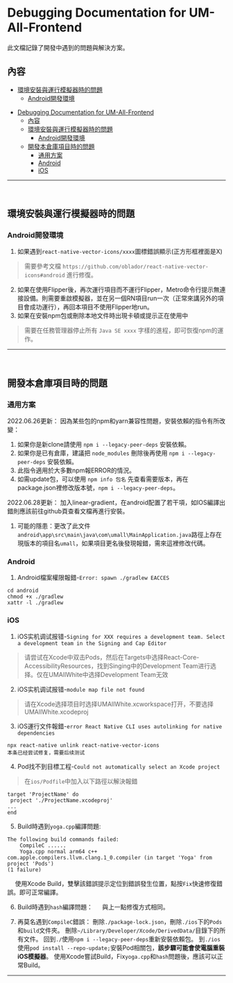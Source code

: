 # Debugging Documentation for UM-All-Frontend
此文檔記錄了開發中遇到的問題與解決方案。

## 內容
- [環境安裝與運行模擬器時的問題](#環境安裝與運行模擬器時的問題)
  - [Android開發環境](#android開發環境)
<!--   - [iOS開發環境](#ios開發環境) -->
- [Debugging Documentation for UM-All-Frontend](#debugging-documentation-for-um-all-frontend)
  - [內容](#內容)
  - [環境安裝與運行模擬器時的問題](#環境安裝與運行模擬器時的問題)
    - [Android開發環境](#android開發環境)
  - [開發本倉庫項目時的問題](#開發本倉庫項目時的問題)
    - [通用方案](#通用方案)
    - [Android](#android)
    - [iOS](#ios)

---
&nbsp;

## 環境安裝與運行模擬器時的問題
### Android開發環境
1. 如果遇到`react-native-vector-icons/xxxx`圖標錯誤顯示(正方形框裡面是X)
> 需要參考文檔 `https://github.com/oblador/react-native-vector-icons#android` 進行修復。
2. 如果在使用Flipper後，再次運行項目而不運行Flipper，Metro命令行提示無連接設備。則需要重啟模擬器，並在另一個RN項目run一次（正常來講另外的項目會成功運行），再回本項目不使用Flipper地run。
3. 如果在安裝npm包或刪除本地文件時出現卡頓或提示正在使用中
> 需要在任務管理器停止所有 `Java SE xxxx` 字樣的進程，即可恢復npm的運作。

<!-- ### iOS開發環境 -->

---
&nbsp;

## 開發本倉庫項目時的問題
### 通用方案
2022.06.26更新：
因為某些包的npm和yarn兼容性問題，安裝依賴的指令有所改變：

1. 如果你是新clone請使用 `npm i --legacy-peer-deps` 安裝依賴。
2. 如果你是已有倉庫，建議把 `node_modules` 刪除後再使用 `npm i --legacy-peer-deps` 安裝依賴。
3. 此指令適用於大多數npm報ERROR的情況。
4. 如需update包，可以使用 `npm info 包名` 先查看需要版本，再在package.json裡修改版本號，`npm i --legacy-peer-deps`。

2022.06.28更新：
加入linear-gradient，在android配置了若干項，如IOS編譯出錯則應該前往github頁查看文檔再進行安裝。
1. 可能的隱患：更改了此文件`android\app\src\main\java\com\umall\MainApplication.java`路徑上存在現版本的項目名`umall`，如果項目更名後發現報錯，需來這裡修改代碼。

### Android
1. Android檔案權限報錯-`Error: spawn ./gradlew EACCES`
```console
cd android
chmod +x ./gradlew
xattr -l ./gradlew
```

### iOS
1. iOS实机调试报错-`Signing for XXX requires a development team. Select a development team in the Signing and Cap Editor`
> 请尝试在Xcode中双击Pods，然后在Targets中选择React-Core-AccessibilityResources，找到Singing中的Development Team进行选择。仅在UMAllWhite中选择Development Team无效

2. iOS实机调试报错-`module map file not found`
> 请在Xcode选择项目时选择UMAllWhite.xcworkspace打开，不要选择UMAllWhite.xcodeproj

3. iOS運行文件報錯-`error React Native CLI uses autolinking for native dependencies`
```console
npx react-native unlink react-native-vector-icons
本条已经尝试修复，需要后续测试
```

4. Pod找不到目標工程-`Could not automatically select an Xcode project`
> 在`ios/Podfile`中加入以下路徑以解決報錯
```console
target 'ProjectName' do
 project './ProjectName.xcodeproj'
...
end
```
5. Build時遇到`yoga.cpp`編譯問題:
```console
The following build commands failed:
    CompileC ......
    Yoga.cpp normal arm64 c++ com.apple.compilers.llvm.clang.1_0.compiler (in target 'Yoga' from project 'Pods')
(1 failure)
```
&emsp; 使用Xcode Build，雙擊該錯誤提示定位到錯誤發生位置，點按`Fix`快速修復錯誤。即可正常編譯。

6. Build時遇到`hash`編譯問題：
&emsp; 與上一點修復方式相同。

7. 再莫名遇到`CompileC`錯誤：
刪除`./package-lock.json`，刪除`./ios`下的`Pods`和`build`文件夾。
刪除`~/Library/Developer/Xcode/DerivedData/`目錄下的所有文件。
回到`./`使用`npm i --legacy-peer-deps`重新安裝依賴包。
到`./ios`使用`pod install --repo-update;`安裝Pod相關包，**該步驟可能會使電腦重裝iOS模擬器**。
使用Xcode嘗試Build，Fix`yoga.cpp`和`hash`問題後，應該可以正常Build。

---
